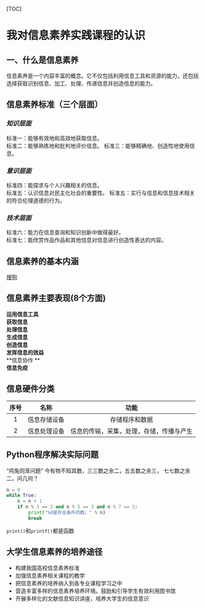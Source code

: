 [TOC]
# 我对信息素养实践课程的认识  
## 一、什么是信息素养  
信息素养是一个内容丰富的概念。它不仅包括利用信息工具和资源的能力，还包括选择获取识别信息、加工、处理、传递信息并创造信息的能力。  
## 信息素养标准（三个层面）  
### *知识层面*  
标准一：能够有效地和高效地获取信息。  
标准二：能够熟练地和批判地评价信息。
标准三：能够精确地、创造性地使用信息。  
### *意识层面*  
标准四：能探求与个人兴趣相关的信息。  
标准五：认识信息对民主化社会的重要性。
标准五：实行与信息和信息技术相关的符合伦理道德的行为。  
### *技术层面*  
标准六：能力在信息查询和知识创新中做得最好。  
标准七：能欣赏作品作品和其他信息对信息进行创造性表达的内容。  
## 信息素养的基本内涵  
[搜狗](https://baike.sogou.com/v164806.htm)  
## 信息素养主要表现(8个方面)  
**运用信息工具**  
**获取信息**  
**处理信息**  
**生成信息**  
**创造信息**  
**发挥信息的效益**  
**信息协作 **  
**信息免疫**  
## 信息硬件分类  
| 序号 |     名称     |                   功能                   |
| :--: | :----------: | :--------------------------------------: |
|  1   | 信息存储设备 |              存储程序和数据              |
|  2   | 信息处理设备 | 信息的传输，采集，处理，存储，传播与产生 |
## Python程序解决实际问题  
“鸡兔同笼问题”
今有物不知其数，三三数之余二，五五数之余三，
七七数之余二，问几何？
```python
n = 0
while True:
    n = n + 1
    if n % 3 == 2 and n % 5 == 3 and n % 7 == 2:
        print("%d是符合条件的数。" % n)
        break  
```
`print()`和`printf()`都是函数
## 大学生信息素养的培养途径  
- 构建我国高校信息素养标准 
- 加强信息素养相关课程的教学 
- 把信息素养的培养纳入到各专业课程学习之中
- 营造丰富多样的信息素养培养环境。鼓励和引导学生有效利用图书馆 
- 开展多样化的文献信息知识讲座，培养大学生的信息意识 
